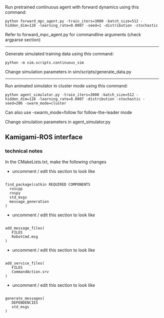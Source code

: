 Run pretrained continuous agent with forward dynamics using this command:

    python forward_mpc_agent.py -train_iters=3000 -batch_size=512 -hidden_dim=128 -learning_rate=0.0007 -seed=1 -distribution -stochastic

Refer to forward_mpc_agent.py for commandline arguments (check argparse section)

---

Generate simulated training data using this command:

    python -m sim.scripts.continuous_sim

Change simulation parameters in sim/scripts/generate_data.py

---

Run animated simulator in cluster mode using this command:

    python agent_simulator.py -train_iters=3000 -batch_size=512 -hidden_dim=128 -learning_rate=0.0007 -distribution -stochastic -seed=206 -swarm_mode=cluster

Can also use -swarm_mode=follow for follow-the-leader mode

Change simulation parameters in agent_simulator.py

## Kamigami-ROS interface
### technical notes
In the CMakeLists.txt, make the following changes
- uncomment / edit this section to look like
<code>
find_package(catkin REQUIRED COMPONENTS
  roscpp
  rospy
  std_msgs
  message_generation
)
</code>

- uncomment / edit this section to look like
<code>
add_message_files(
   FILES
   RobotCmd.msg
)
</code>

- uncomment / edit this section to look like
<code>
add_service_files(
   FILES
   CommandAction.srv
)
</code>

- uncomment / edit this section to look like
<code>
generate_messages(
   DEPENDENCIES
   std_msgs
)
</code>
